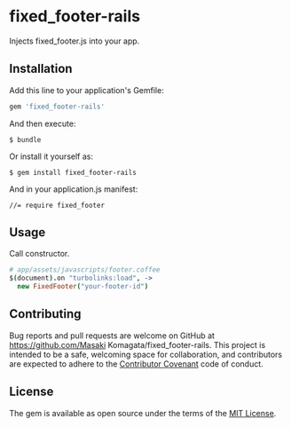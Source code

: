 # fixed_footer-rails

Injects fixed_footer.js into your app.

## Installation

Add this line to your application's Gemfile:

```ruby
gem 'fixed_footer-rails'
```

And then execute:

    $ bundle

Or install it yourself as:

    $ gem install fixed_footer-rails

And in your application.js manifest:

    //= require fixed_footer

## Usage

Call constructor.

```coffeescript
# app/assets/javascripts/footer.coffee
$(document).on "turbolinks:load", ->
  new FixedFooter("your-footer-id")
```

## Contributing

Bug reports and pull requests are welcome on GitHub at https://github.com/Masaki Komagata/fixed_footer-rails. This project is intended to be a safe, welcoming space for collaboration, and contributors are expected to adhere to the [Contributor Covenant](http://contributor-covenant.org) code of conduct.


## License

The gem is available as open source under the terms of the [MIT License](http://opensource.org/licenses/MIT).
